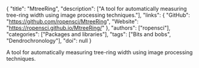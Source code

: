 {
  "title": "MtreeRing",
  "description": ["A tool for automatically measuring tree-ring width using image processing techniques."],
  "links": {
    "GitHub": "https://github.com/ropensci/MtreeRing",
    "Website": "https://ropensci.github.io/MtreeRing/"
  },
  "authors": ["ropensci"],
  "categories": ["Packages and libraries"],
  "tags": ["Bits and bobs", "Dendrochronology"],
  "doi": null
}

<!-- Generated by csv2md.R – do not edit by hand -->

A tool for automatically measuring tree-ring width using image processing techniques.
